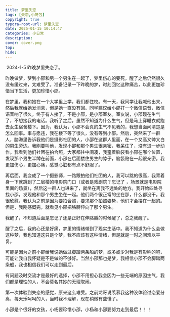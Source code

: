 ```yaml
---
title: 梦里失恋
tags: [失恋,小笼包]
copyright: true
typora-root-url: 梦里失恋
date: 2025-01-15 10:14:47
categories: 小日常
description:
cover: cover.png
top:
hide:
---
```


​	2024-1-5  昨晚梦里失恋了。

昨晚做梦，梦到小邵和另一个男生在一起了，梦里伤心的要死，醒了之后仍然很久没有缓过来，太难受了。准备记录一下昨晚的梦，时刻回忆这种痛苦，以此更加珍惜当下生活，更加珍惜小邵。

在梦里，我和她在一个大学里上学，我们都住校。有一天，我同学让我喊他出来，然后我就给她发消息，但是她一直没有回。同学建议给小邵打一个微信语音，微信语音响了很久，终于有人接了，不是小邵，是小邵室友。室友说，小邵现在生气了，不想接我的电话。我听了之后，虽然不知道为什么生气，但是马上穿睡衣就跑去女生宿舍楼下。因为，我认为，小邵不会真的生气不见我的，我想当面问清楚是怎么回事。事与愿违，我在楼下等了很久，没有等到小邵。然后，突然来了一群人，脑海里告诉我他们是摄影社团的人，小邵在这群人里面，在一个又高又帅又白的男生旁边。我刚要叫他，发现小邵和那个男生很亲密，我呆住了，没有进一步动作。我看到他们社团在拍合照，大家都往中间凑，我歪着脑袋看小邵在哪个位置，发现那个男生半蹲在前面，小邵在后面搂住男生的脖子，脑袋贴在一起很亲密。我更加伤心，更加心痛，感觉心脏都有点不舒服了。

再后面，我变成了一个摄影师，一路跟拍他们社团的人，我可以跳的很高，我背着身一下就跳到了二层楼的电影院门口（或者是戏剧院？忘记了 ，场景就是电影院里面的场景），然后这一群人也进来了，就坐在离我不远处的地方。我开始四处寻找小邵，发现他和那个男生坐在一起。他们两个很正常的坐在那，什么都没干。我很欣慰，我认为之前是因为要拍合照，要求那个拍照姿势，他们才会搂在一起的。但是，我刚感慨完，就看见小邵把胳膊伸向了那个男生。

我醒了，不知道后面是忘记了还是正好在伸胳膊的时候醒了，总之我醒了。

醒了之后，我的心还是好痛，梦里的情绪带到了现实生活中。我不知道为什么会做这种梦，我也知道这只是个梦，我不应该有这种情绪，但是就是一时之间难以平复。

可能是因为之前小邵给我说她做过脚踏两条船的梦，或多或少对我是有影响的吧，可能让我自我怀疑是不是做的不够好。当然小邵那也是梦，我相信小邵不会脚踏两条船，我也相信我们可以走到最后。

有问题及时交流才是最好的选择，小邵不用担心我会因为一些无端的原因生气，我们都是理性的人，不会莫名其妙的无理取闹。

第一次体验到失恋的感觉，原来这么难受。之前龙哥说羡慕我这种没体验过恋爱分离，每天乐呵呵的人，当时我不理解，现在稍微有些懂了。

小邵是个很好的女孩，小杨要珍惜小邵，小杨和小邵要努力走到最后！！！



